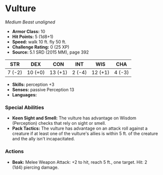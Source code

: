 # Vulture

*Medium* *Beast* *unaligned*

- **Armor Class:** 10
- **Hit Points:** 5 (1d8+1)
- **Speed:** walk 10 ft. fly 50 ft.
- **Challenge Rating:** 0 (25 XP)
- **Source:** 5.1 SRD (2015 MM), page 392

| STR | DEX | CON | INT | WIS | CHA |
| --- | --- | --- | --- | --- | --- |
| 7 (-2) | 10 (+0) | 13 (+1) | 2 (-4) | 12 (+1) | 4 (-3) |

- **Skills:** perception +3
- **Senses:** passive Perception 13
- **Languages:** 

### Special Abilities

- **Keen Sight and Smell:** The vulture has advantage on Wisdom (Perception) checks that rely on sight or smell.
- **Pack Tactics:** The vulture has advantage on an attack roll against a creature if at least one of the vulture's allies is within 5 ft. of the creature and the ally isn't incapacitated.

### Actions

- **Beak:** Melee Weapon Attack: +2 to hit, reach 5 ft., one target. Hit: 2 (1d4) piercing damage.


